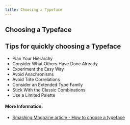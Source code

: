 ```yaml
---
title: Choosing a Typeface
---
```

## Choosing a Typeface

## Tips for quickly choosing a Typeface
* Plan Your Hierarchy
* Consider What Others Have Done Already
* Experiment the Easy Way
* Avoid Anachronisms
* Avoid Trite Correlations
* Consider an Extended Type Family
* Stick With the Classic Combinations
* Use a Limited Palette

#### More Information:
* [Smashing Magazine article - How to choose a typeface](https://www.smashingmagazine.com/2011/03/how-to-choose-a-typeface/)
